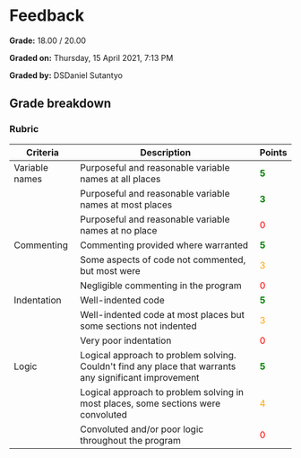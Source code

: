 # Feedback

**Grade:** 18.00 / 20.00

**Graded on:** Thursday, 15 April 2021, 7:13 PM

**Graded by:** DSDaniel Sutantyo

## Grade breakdown

### Rubric

| Criteria       | Description                                                                                      | Points |
|----------------|--------------------------------------------------------------------------------------------------|--------|
| Variable names | Purposeful and reasonable variable names at all places                                           | <span style="color:green">**5**</span>      |
|                | Purposeful and reasonable variable names at most places                                          | <span style="color:green">**3**</span>      |
|                | Purposeful and reasonable variable names at no place                                              | <span style="color:red">0</span>      |
| Commenting     | Commenting provided where warranted                                                              | <span style="color:green">**5**</span>      |
|                | Some aspects of code not commented, but most were                                                 | <span style="color:orange">3</span>      |
|                | Negligible commenting in the program                                                              | <span style="color:red">0</span>      |
| Indentation    | Well-indented code                                                                               | <span style="color:green">**5**</span>      |
|                | Well-indented code at most places but some sections not indented                                 | <span style="color:orange">3</span>      |
|                | Very poor indentation                                                                            | <span style="color:red">0</span>      |
| Logic          | Logical approach to problem solving. Couldn't find any place that warrants any significant improvement | <span style="color:green">**5**</span>      |
|                | Logical approach to problem solving in most places, some sections were convoluted                 | <span style="color:orange">4</span>      |
|                | Convoluted and/or poor logic throughout the program                                               | <span style="color:red">0</span>      |
